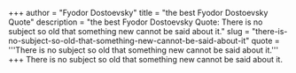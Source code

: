 +++
author = "Fyodor Dostoevsky"
title = "the best Fyodor Dostoevsky Quote"
description = "the best Fyodor Dostoevsky Quote: There is no subject so old that something new cannot be said about it."
slug = "there-is-no-subject-so-old-that-something-new-cannot-be-said-about-it"
quote = '''There is no subject so old that something new cannot be said about it.'''
+++
There is no subject so old that something new cannot be said about it.
